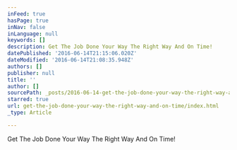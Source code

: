 ```yaml
---
inFeed: true
hasPage: true
inNav: false
inLanguage: null
keywords: []
description: Get The Job Done Your Way The Right Way And On Time!
datePublished: '2016-06-14T21:15:06.020Z'
dateModified: '2016-06-14T21:08:35.948Z'
authors: []
publisher: null
title: ''
author: []
sourcePath: _posts/2016-06-14-get-the-job-done-your-way-the-right-way-and-on-time.md
starred: true
url: get-the-job-done-your-way-the-right-way-and-on-time/index.html
_type: Article

---
```

Get The Job Done Your Way The Right Way And On Time!